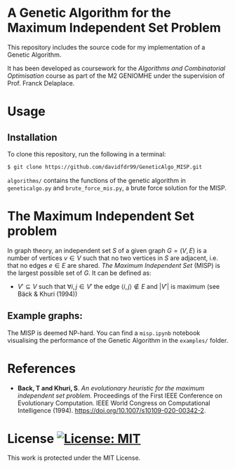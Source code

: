# A Genetic Algorithm for the Maximum Independent Set Problem

This repository includes the source code for my implementation of a Genetic Algorithm.

It has been developed as coursework for the *Algorithms and Combinatorial Optimisation* course as part of the M2 GENIOMHE under the supervision of Prof. Franck Delaplace. 

# Usage 

## Installation

To clone this repository, run the following in a terminal:

```bash
$ git clone https://github.com/davidfdr99/GeneticAlgo_MISP.git
```
`algorithms/` contains the functions of the genetic algorithm in `geneticalgo.py` and `brute_force_mis.py`, a brute force solution for the MISP. 


# The Maximum Independent Set problem

In graph theory, an independent set $S$ of a given graph $G=(V,E)$ is a number of vertices $v \in V$ such that no two vertices in $S$ are adjacent, i.e. that no edges $e \in E$ are shared.
*The Maximum Independent Set* (MISP) is the largest possible set of $G$. It can be defined as:

- $V' \subseteq V$ such that $\forall i, j \in V'$ the edge $\langle i, j \rangle \notin E$ and $|V'|$ is maximum (see Bäck & Khuri (1994))


## Example graphs:

The MISP is deemed NP-hard. You can find a `misp.ipynb` notebook visualising the performance of the Genetic Algorithm in the `examples/` folder. 

# References

* **Back, T and Khuri, S**. *An evolutionary heuristic for the maximum independent set problem*. Proceedings of the First IEEE Conference on Evolutionary Computation. IEEE World Congress on Computational Intelligence (1994). https://doi.org/10.1007/s10109-020-00342-2.

# License [![License: MIT](https://img.shields.io/badge/License-MIT-yellow.svg)](https://opensource.org/licenses/MIT)

This work is protected under the MIT License.